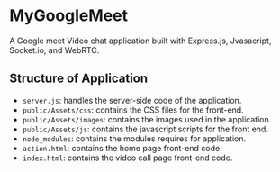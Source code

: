 # MyGoogleMeet
A Google meet Video chat application built with Express.js, Jvasacript, Socket.io, and WebRTC.

## Structure of Application
- `server.js`: handles the server-side code of the application.
- `public/Assets/css`: contains the CSS files for the front-end.
- `public/Assets/images`: contains the images used in the application.
- `public/Assets/js`: contains the javascript scripts for the front end.
- `node_modules`: contains the modules requires for application.
- `action.html`: contains the home page front-end code.
- `index.html`: contains the video call page front-end code.
  
